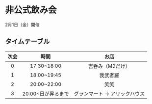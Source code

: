 # 非公式飲み会

2月1日（金）開催

## タイムテーブル

|次会|時間|お店|
|:---:|:----:|:---:|
|0|17:30~18:00|吉呑み（M2だけ）|
|1|18:00~19:45|我武者羅|
|2|20:00~22:00|笑笑|
|3|20:00~日が昇るまで|グランマート → アリックハウス|
